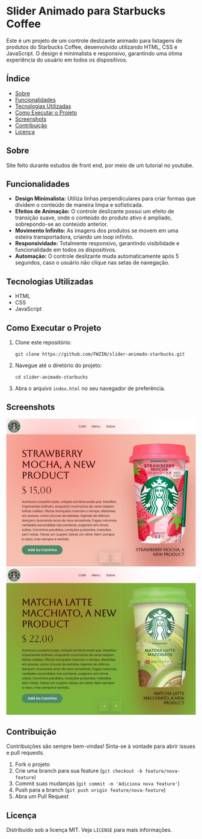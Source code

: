 <h1>Slider Animado para Starbucks Coffee</h1>

<p>Este é um projeto de um controle deslizante animado para listagens de produtos do Starbucks Coffee, desenvolvido utilizando HTML, CSS e JavaScript. O design é minimalista e responsivo, garantindo uma ótima experiência do usuário em todos os dispositivos.</p>

<h2>Índice</h2>
<ul>
    <li><a href="#sobre">Sobre</a></li>
    <li><a href="#funcionalidades">Funcionalidades</a></li>
    <li><a href="#tecnologias-utilizadas">Tecnologias Utilizadas</a></li>
    <li><a href="#como-executar-o-projeto">Como Executar o Projeto</a></li>
    <li><a href="#screenshots">Screenshots</a></li>
    <li><a href="#contribuicao">Contribuição</a></li>
    <li><a href="#licenca">Licença</a></li>
</ul>

<h2 id="sobre">Sobre</h2>
<p>Site feito durante estudos de front end, por meio de um tutorial no youtube.</p>

<h2 id="funcionalidades">Funcionalidades</h2>
<ul>
    <li><strong>Design Minimalista:</strong> Utiliza linhas perpendiculares para criar formas que dividem o conteúdo de maneira limpa e sofisticada.</li>
    <li><strong>Efeitos de Animação:</strong> O controle deslizante possui um efeito de transição suave, onde o conteúdo do produto ativo é ampliado, sobrepondo-se ao conteúdo anterior.</li>
    <li><strong>Movimento Infinito:</strong> As imagens dos produtos se movem em uma esteira transportadora, criando um loop infinito.</li>
    <li><strong>Responsividade:</strong> Totalmente responsivo, garantindo visibilidade e funcionalidade em todos os dispositivos.</li>
    <li><strong>Automação:</strong> O controle deslizante muda automaticamente após 5 segundos, caso o usuário não clique nas setas de navegação.</li>
</ul>

<h2 id="tecnologias-utilizadas">Tecnologias Utilizadas</h2>
<ul>
    <li>HTML</li>
    <li>CSS</li>
    <li>JavaScript</li>
</ul>

<h2 id="como-executar-o-projeto">Como Executar o Projeto</h2>
<ol>
    <li>Clone este repositório:
        <pre><code>git clone https://github.com/FWZIN/slider-animado-starbucks.git</code></pre>
    </li>
    <li>Navegue até o diretório do projeto:
        <pre><code>cd slider-animado-starbucks</code></pre>
    </li>
    <li>Abra o arquivo <code>index.html</code> no seu navegador de preferência.</li>
</ol>

<h2 id="screenshots">Screenshots</h2>
<img src="https://github.com/fwzin/Starbucks/blob/main/images/Image_print_3.jpeg" alt="Screenshot do slider">
<img src="https://github.com/fwzin/Starbucks/blob/main/images/Image_print_2.jpeg" alt="Screenshot do slider em outro dispositivo">


<h2 id="contribuicao">Contribuição</h2>
<p>Contribuições são sempre bem-vindas! Sinta-se à vontade para abrir issues e pull requests.</p>
<ol>
    <li>Fork o projeto</li>
    <li>Crie uma branch para sua feature (<code>git checkout -b feature/nova-feature</code>)</li>
    <li>Commit suas mudanças (<code>git commit -m 'Adiciona nova feature'</code>)</li>
    <li>Push para a branch (<code>git push origin feature/nova-feature</code>)</li>
    <li>Abra um Pull Request</li>
</ol>

<h2 id="licenca">Licença</h2>
<p>Distribuído sob a licença MIT. Veja <code>LICENSE</code> para mais informações.</p>

</body>
</html>
